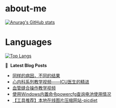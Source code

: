 # about-me
[![Anurag's GitHub stats](https://github-readme-stats.vercel.app/api?username=whitewatercn)](https://github.com/anuraghazra/github-readme-stats)

# Languages
[![Top Langs](https://github-readme-stats.vercel.app/api/top-langs/?username=whitewatercn)](https://github.com/anuraghazra/github-readme-stats)

📕 &nbsp;**Latest Blog Posts**
<!-- BLOG-POST-LIST:START -->
- [同样的病因，不同的结果](https://forum.beginner.center/t/topic/795/1)
- [心内科系列教学视频——ICU医生的精进](https://forum.beginner.center/t/topic/794/1)
- [血管缝合操作教学视频](https://forum.beginner.center/t/topic/793/1)
- [使用Windows内置命令powercfg查询电池使用情况](https://forum.beginner.center/t/topic/791/1)
- [【工具推荐】本地在线图片压缩网站-picdiet](https://forum.beginner.center/t/topic/785/1)
<!-- BLOG-POST-LIST:END -->
